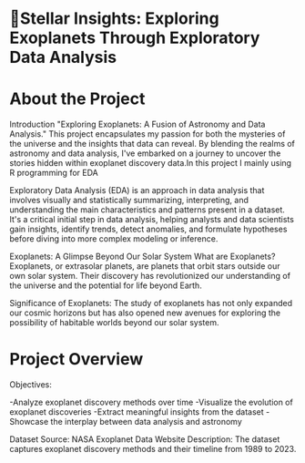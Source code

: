 # 🌌Stellar Insights: Exploring Exoplanets Through Exploratory Data Analysis

# About the Project

Introduction
"Exploring Exoplanets: A Fusion of Astronomy and Data Analysis." This project encapsulates my passion for both the mysteries of the universe and the insights that data can reveal. By blending the realms of astronomy and data analysis, I've embarked on a journey to uncover the stories hidden within exoplanet discovery data.In this project I mainly using R programming for EDA

Exploratory Data Analysis (EDA) is an approach in data analysis that involves visually and statistically summarizing, interpreting, and understanding the main characteristics and patterns present in a dataset. It's a critical initial step in data analysis, helping analysts and data scientists gain insights, identify trends, detect anomalies, and formulate hypotheses before diving into more complex modeling or inference.

Exoplanets: A Glimpse Beyond Our Solar System
What are Exoplanets? Exoplanets, or extrasolar planets, are planets that orbit stars outside our own solar system. Their discovery has revolutionized our understanding of the universe and the potential for life beyond Earth.

Significance of Exoplanets: The study of exoplanets has not only expanded our cosmic horizons but has also opened new avenues for exploring the possibility of habitable worlds beyond our solar system.

# Project Overview
Objectives:

-Analyze exoplanet discovery methods over time
-Visualize the evolution of exoplanet discoveries
-Extract meaningful insights from the dataset
-Showcase the interplay between data analysis and astronomy

Dataset
Source: NASA Exoplanet Data Website
Description: The dataset captures exoplanet discovery methods and their timeline from 1989 to 2023.



